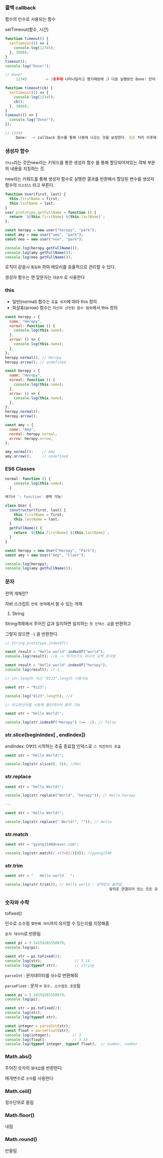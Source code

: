 ### 콜백 callback

함수의 인수로 사용되는 함수

setTimeout(함수, 시간)

```jsx
function timeout() {
  setTimeout(() => {
    console.log(12345);
  }, 3000);
}
timeout();
console.log("Done!"); 

// Done!
	 12345        -> 3초후에 나타나달라고 했기때문에 그 다음 실행문인 Done! 먼저 출력됨
```

```jsx
function timeout(cb) {
  setTimeout(() => {
    console.log(12345);
    cb();
  }, 3000);
}
timeout(() => {
  console.log("Done!");
});  

// 12345
	 Done!  -> callback 함수를 통해 나중에 나오는 것을 보장한다. 모든 처리 이후에 내가원하는 내용을 추가적으로 실행해줘~ 
```

### 생성자 함수

`this`라는 것은new라는 키워드를 통한 생성자 함수 를 통해 할당되어져있는 객체 부분의 내용을 지칭하는 것. 

new라는 키워드를 통해 생성자 함수로 실행한 결과를 반환해서 할당된 변수를 생성자 함수의 `인스턴스` 라고 부른다.

```jsx
function User(first, last) {
  this.firstName = first;
  this.lastName = last;
}
user.prototype.getFullName = function () {
  return `${this.firstName} ${this.lastName}`;
};

const heropy = new user("heropy", "park");
const amy = new user("ame", "park");
const neo = new user("neo", "park");

console.log(heropy.getFullName());
console.log(amy.getFullName());
console.log(neo.getFullName());
```

로직이 같을시 `통일화` 하여 메모리를 효율적으로 관리할 수 있다.

생성자 함수는 맨 앞문자는 `대문자` 로 사용한다

### this

- 일반(normal) 함수는 `호출 위치`에 따라 this 정의
- 화살표(arrow) 함수는 `자신이 선언된 함수 범위`에서 this 정의

```jsx
const heropy = {
  name: "Heropy",
  normal: function () {
    console.log(this.name);
  },
  arrow: () => {
    console.log(this.name);
  },
};
heropy.normal(); // Heropy
heropy.arrow(); // undefined
```

```jsx
const heropy = {
  name: "Heropy",
  normal: function () {
    console.log(this.name);
  },
  arrow: () => {
    console.log(this.name);
  },
};
heropy.normal();
heropy.arrow();

const amy = {
  name: "Amy",
  normal: heropy.normal,
  arrow: heropy.arrow,
};

amy.normal();    // Amy
amy.arrow();     // undefined

```

### ES6 Classes

```jsx
normal: function () {
    console.log(this.name);
  }

여기서 ': function' 생략 가능!
```

```jsx
class User {
  constructor(first, last) {
    this.firstName = first;
    this.lastName = last;
  }
  getFullName() {
    return `${this.firstName} ${this.lastName}`;
  }
}

const heropy = new User("Heropy", "Park");
const amy = new User("Amy", "Claer");

console.log(heropy);
console.log(amy.getFullName());
```

### 문자

전역 개체란?

자바 스크립트 `전체 영역`에서 쓸 수 있는 개체

1. String

String객체에서 주어진 값과 일치하면 일치하는 `첫 인덱스 값`을 반환하고

그렇지 않으면 `-1` 을 반환한다.

```jsx
// String.prototype.indexOf()

const result = "Hello world".indexOf("world");
console.log(result); //6 -> 띄어쓰기도 하나의 공백 문자임

const result = "Hello world".indexOf("heropy");
console.log(result); //-1
```

```jsx
// str.length 대신 "0123".length 사용가능

const str = "0123";

console.log("0123".length); //4
```

```jsx
// 비교연산자를 사용해 불린데이터 출력 가능

const str = "Hello World!";

console.log(str.indexOf("Heropy") !== -1); // false
```

### str.slice(beginIndex[ , endIndex])

endIndex: 0부터 시작하는 추출 종료점 인덱스로 `그 직전까지 추출`

```jsx
const str = "Hello World!";

console.log(str.slice(0, 3)); //Hel
```

### str.replace

```jsx
const str = "Hello World!";

console.log(str.replace("World", "heropy")); // Hello heropy

---

const str = "Hello World!";

console.log(str.replace(" World!", "")); // Hello
```

### str.match

```jsx
const str = "gyong1540@naver.com";

console.log(str.match(/.+(?=@)/)[0]); //gyong1540
```

### str.trim

```jsx
const str = "   Hello world   ";

console.log(str.trim()); // Hello world : 공백없이 출력됨.
												앞뒤로 연결되어 있는 모든 공백문자를 제거한다.
```
### 숫자와 수학

tofixed()

인수로 소수점 `몇번째 자리`까지 유지할 수 있는지를 지정해줌

`문자 데이터`로  반환됨

```jsx
const pi = 3.14159265358979;
console.log(pi);

const str = pi.toFixed(2);
console.log(str);               // 3.14
console.log(typeof str);        // string
```

`parseInt` : 문자데이터를 `정수`로 반환해줘

`parseFloat` : 문자→ `정수, 소수점도 포함`됨

```jsx
const pi = 3.14159265358979;
console.log(pi);

const str = pi.toFixed(2);
console.log(str);
console.log(typeof str);

const integer = parseInt(str);
const float = parseFloat(str);
console.log(integer);          // 3
console.log(float);            // 3.14
console.log(typeof integer, typeof float);  // number, number
```

### Math.abs()

주어진 숫자의 `절대값`을 반환한다.

매개변수로 `숫자`를 사용한다

### Math.ceil()

정수단위로 올림

### Math.floor()

내림

### Math.round()

반올림
